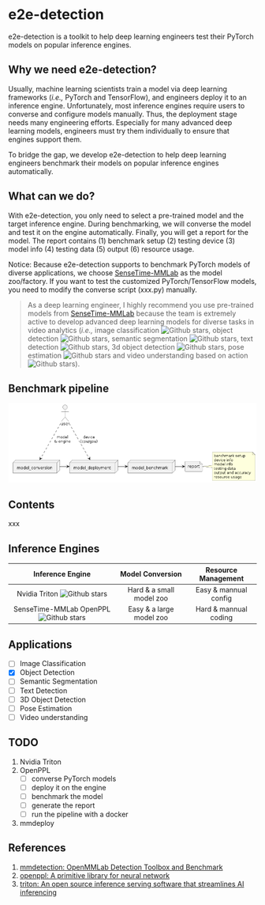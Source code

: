 # e2e-detection
e2e-detection is a toolkit to help deep learning engineers test their PyTorch models on popular inference engines. 

## Why we need e2e-detection?
Usually, machine learning scientists train a model via deep learning frameworks (_i.e.,_ PyTorch and TensorFlow), and engineers deploy it to an inference engine. Unfortunately, most inference engines require users to converse and configure models manually. Thus, the deployment stage needs many engineering efforts. Especially for many advanced deep learning models, engineers must try them individually to ensure that engines support them.

To bridge the gap, we develop e2e-detection to help deep learning engineers benchmark their models on popular inference engines automatically. 
## What can we do?
With e2e-detection, you only need to select a pre-trained model and the target inference engine. During benchmarking, we will converse the model and test it on the engine automatically. Finally, you will get a report for the model. The report contains (1) benchmark setup (2) testing device (3) model info (4) testing data (5) output (6) resource usage.

Notice: Because e2e-detection supports to benchmark PyTorch models of diverse applications, we choose [SenseTime-MMLab](https://github.com/open-mmlab) as the model zoo/factory. If you want to test the customized PyTorch/TensorFlow models, you need to modify the converse script (xxx.py) manually. 

<!-- have tested many pretrained models from a popular object detection library ([SenseTime-MMLab mmdetection](https://github.com/open-mmlab/mmdetection)) on two inference engines ([SenseTime-MMLab OpenPPL](https://github.com/openppl-public/ppl.nn) and [Nvidia Triton](https://github.com/triton-inference-server/server)).  -->

> As a deep learning engineer, I highly recommend you use pre-trained models from [SenseTime-MMLab](https://github.com/open-mmlab) because the team is extremely active to develop advanced deep learning models for diverse tasks in video analytics (_i.e.,_ image classification ![Github stars](https://img.shields.io/github/stars/open-mmlab/mmclassification.svg), object detection ![Github stars](https://img.shields.io/github/stars/open-mmlab/mmdetection.svg), semantic segmentation ![Github stars](https://img.shields.io/github/stars/open-mmlab/mmsegmentation.svg), text detection ![Github stars](https://img.shields.io/github/stars/open-mmlab/mmocr.svg), 3d object detection ![Github stars](https://img.shields.io/github/stars/open-mmlab/mmdetection3d.svg), pose estimation ![Github stars](https://img.shields.io/github/stars/open-mmlab/mmpose.svg) and video understanding based on action ![Github stars](https://img.shields.io/github/stars/open-mmlab/mmaction2.svg)).
<!-- ![applications](https://user-images.githubusercontent.com/40779233/188411410-a95bcf39-1d2a-4d41-865c-c725b3d715f0.png) -->

## Benchmark pipeline
![pipeline](https://github.com/Jason-cs18/e2e-detection/blob/main/out/media/pipeline/pipeline.png)
## Contents
 xxx
## Inference Engines
|Inference Engine|Model Conversion|Resource Management|
|:---:|:---:|:---:|
|Nvidia Triton ![Github stars](https://img.shields.io/github/stars/triton-inference-server/server.svg)|Hard & a small model zoo|Easy & mannual config|
|SenseTime-MMLab OpenPPL ![Github stars](https://img.shields.io/github/stars/openppl-public/ppl.nn.svg)|Easy & a large model zoo|Hard & mannual coding|
## Applications
- [ ] Image Classification
- [x] Object Detection
- [ ] Semantic Segmentation
- [ ] Text Detection
- [ ] 3D Object Detection
- [ ] Pose Estimation
- [ ] Video understanding
## TODO
1. Nvidia Triton
2. OpenPPL
    - [ ] converse PyTorch models
    - [ ] deploy it on the engine
    - [ ] benchmark the model
    - [ ] generate the report
    - [ ] run the pipeline with a docker
3. mmdeploy

## References
1. [mmdetection: OpenMMLab Detection Toolbox and Benchmark](https://github.com/open-mmlab/mmdetection)
2. [openppl: A primitive library for neural network](https://github.com/openppl-public/ppl.nn)
3. [triton: An open source inference serving software that streamlines AI inferencing](https://github.com/triton-inference-server/server)